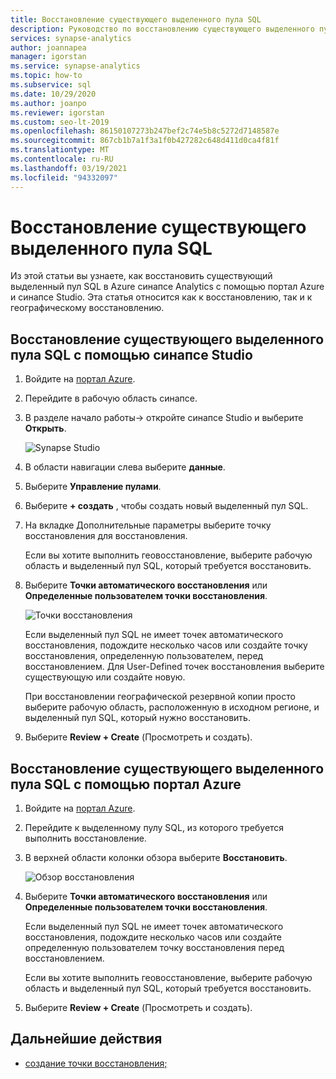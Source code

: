 ```yaml
---
title: Восстановление существующего выделенного пула SQL
description: Руководство по восстановлению существующего выделенного пула SQL.
services: synapse-analytics
author: joannapea
manager: igorstan
ms.service: synapse-analytics
ms.topic: how-to
ms.subservice: sql
ms.date: 10/29/2020
ms.author: joanpo
ms.reviewer: igorstan
ms.custom: seo-lt-2019
ms.openlocfilehash: 86150107273b247bef2c74e5b8c5272d7148587e
ms.sourcegitcommit: 867cb1b7a1f3a1f0b427282c648d411d0ca4f81f
ms.translationtype: MT
ms.contentlocale: ru-RU
ms.lasthandoff: 03/19/2021
ms.locfileid: "94332097"
---
```

# <a name="restore-an-existing-dedicated-sql-pool"></a>Восстановление существующего выделенного пула SQL

Из этой статьи вы узнаете, как восстановить существующий выделенный пул SQL в Azure синапсе Analytics с помощью портал Azure и синапсе Studio. Эта статья относится как к восстановлению, так и к географическому восстановлению. 

## <a name="restore-an-existing-dedicated-sql-pool-through-the-synapse-studio"></a>Восстановление существующего выделенного пула SQL с помощью синапсе Studio

1. Войдите на [портал Azure](https://portal.azure.com/).
2. Перейдите в рабочую область синапсе. 
3. В разделе начало работы-> откройте синапсе Studio и выберите **Открыть**.

    ![ Synapse Studio](../media/sql-pools/open-synapse-studio.png)
4. В области навигации слева выберите **данные**.
5. Выберите **Управление пулами**. 
6. Выберите **+ создать** , чтобы создать новый выделенный пул SQL. 
7. На вкладке Дополнительные параметры выберите точку восстановления для восстановления. 

    Если вы хотите выполнить геовосстановление, выберите рабочую область и выделенный пул SQL, который требуется восстановить. 

8. Выберите **Точки автоматического восстановления** или **Определенные пользователем точки восстановления**. 

    ![Точки восстановления](../media/sql-pools/restore-point.PNG)

    Если выделенный пул SQL не имеет точек автоматического восстановления, подождите несколько часов или создайте точку восстановления, определенную пользователем, перед восстановлением. Для User-Defined точек восстановления выберите существующую или создайте новую.

    При восстановлении географической резервной копии просто выберите рабочую область, расположенную в исходном регионе, и выделенный пул SQL, который нужно восстановить. 

9. Выберите **Review + Create** (Просмотреть и создать).

## <a name="restore-an-existing-dedicated-sql-pool-through-the-azure-portal"></a>Восстановление существующего выделенного пула SQL с помощью портал Azure

1. Войдите на [портал Azure](https://portal.azure.com/).
2. Перейдите к выделенному пулу SQL, из которого требуется выполнить восстановление.
3. В верхней области колонки обзора выберите **Восстановить**.

    ![ Обзор восстановления](../media/sql-pools/restore-sqlpool-01.png)

4. Выберите **Точки автоматического восстановления** или **Определенные пользователем точки восстановления**. 

    Если выделенный пул SQL не имеет точек автоматического восстановления, подождите несколько часов или создайте определенную пользователем точку восстановления перед восстановлением. 

    Если вы хотите выполнить геовосстановление, выберите рабочую область и выделенный пул SQL, который требуется восстановить. 

5. Выберите **Review + Create** (Просмотреть и создать).

## <a name="next-steps"></a>Дальнейшие действия

- [создание точки восстановления;](sqlpool-create-restore-point.md)
